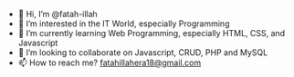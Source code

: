 - 👋 Hi, I’m @fatah-illah
- 👀 I’m interested in the IT World, especially Programming
- 🌱 I’m currently learning Web Programming, especially HTML, CSS, and Javascript
- 💞️ I’m looking to collaborate on Javascript, CRUD, PHP and MySQL
- 📫 How to reach me? fatahillahera18@gmail.com

<!---
fatah-illah/fatah-illah is a ✨ special ✨ repository because its `README.md` (this file) appears on your GitHub profile.
You can click the Preview link to take a look at your changes.
--->
